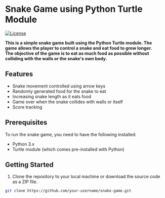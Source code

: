 # Snake Game using Python Turtle Module

[![License](https://img.shields.io/badge/license-MIT-blue.svg)](LICENSE)

**This is a simple snake game built using the Python Turtle module. The game allows the player to control a snake and eat food to grow longer. The objective of the game is to eat as much food as possible without colliding with the walls or the snake's own body.**

## Features

- Snake movement controlled using arrow keys
- Randomly generated food for the snake to eat
- Increasing snake length as it eats food
- Game over when the snake collides with walls or itself
- Score tracking

## Prerequisites

To run the snake game, you need to have the following installed:

- Python 3.x
- Turtle module (which comes pre-installed with Python)

## Getting Started

1. Clone the repository to your local machine or download the source code as a ZIP file.

```bash
git clone https://github.com/your-username/snake-game.git
